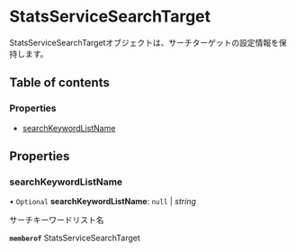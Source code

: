 # StatsServiceSearchTarget


<div lang=\"ja\">StatsServiceSearchTargetオブジェクトは、サーチターゲットの設定情報を保持します。</div> 

## Table of contents

### Properties

- [searchKeywordListName](statsservicesearchtarget.md#searchkeywordlistname)

## Properties

### searchKeywordListName

• `Optional` **searchKeywordListName**: ``null`` \| *string*

<div lang=\"ja\">サーチキーワードリスト名</div> 

**`memberof`** StatsServiceSearchTarget

